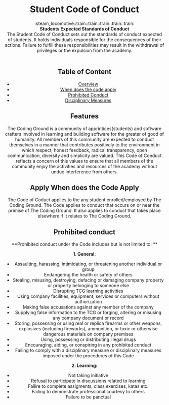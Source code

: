 <h1 align="center">Student Code of Conduct</h1>

<div align="center">
  :steam_locomotive::train::train::train::train::train:
</div>
<div align="center">
  <strong>Students Expected Standards of Conduct</strong>
</div>
<div align="center">
The Student Code of Conduct sets out the standards of conduct expected of students. It holds individuals responsible for the consequences of their actions. Failure to fulfill these responsibilities may result in the withdrawal of privileges or the expulsion from the academy.
<div>

<br />


## Table of Content
- [Overview](#overview)
- [When does the code apply](#apply)
- [Prohibited Conduct](#code)
- [Disciplinary Measures](#discipline)

## Features
The Coding Ground is a community of apprintices(students) and software crafters involved in learning and building software for the greater of good of humanity. All members of this community are expected to conduct themselves in a manner that contributes positively to the environment in which respect, honest feedback, radical transparency, open communication, diversity and simplicity are valued. This Code of Conduct reflects a concern of this values to ensure that all members of the community enjoy the activities and resources of the academy without undue interference from others.

## Apply When does the Code Apply
The Code of Coduct applies to the any student enrolled/employed by The Coding Ground. The Code applies to conduct that occurs on or near the primise of The Coding Ground. It also applies to conduct that takes place elsewhere if it relates to The Coding Ground.
 

## Prohibited conduct

**Prohibited conduct under the Code includes but is not limited to: **

**1. General:** 

 * Assaulting, harassing, intimidating, or threatening another individual or group
 * Endangering the health or safety of others
 * Stealing, misusing, destroying, defacing or damaging company property or property belonging to someone else
 * Disrupting TCG learning activities
 * Using company facilities, equipment, services or computers without authorization
 * Making false accusations against any member of the company
 * Supplying false information to the TCG or forging, altering or misusing any company document or record
 * Storing, possessing or using real or replica firearms or other weapons, explosives (including fireworks), ammunition, or toxic or otherwise dangerous materials on company premises
 * Using, possessing or distributing illegal drugs
 * Encouraging, aiding, or conspiring in any prohibited conduct
 * Failing to comply with a disciplinary measure or disciplinary measures imposed under the procedures of this Code

**2. Learning:** 


 * Not taking initiative
 * Refusal to participate in discussions related to learning
 * Failire to complete assigments, class exercises, katas etc.
 * Failing to demonstrate professional courtesy to others
 * Failure to be panctual



 



